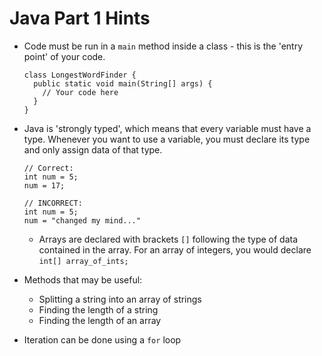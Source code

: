 # Java Part 1 Hints
- Code must be run in a `main` method inside a class - this is the 'entry point' of your code.
  ```
  class LongestWordFinder {
    public static void main(String[] args) {
      // Your code here
    }
  }
  ```

- Java is 'strongly typed', which means that every variable must have a type. Whenever you want to use a variable, you must declare its type and only assign data of that type.
  ```
  // Correct:
  int num = 5;
  num = 17;

  // INCORRECT:
  int num = 5;
  num = "changed my mind..."
  ```
  
  - Arrays are declared with brackets `[]` following the type of data contained in the array. For an array of integers, you would declare `int[] array_of_ints;`

- Methods that may be useful:
  - Splitting a string into an array of strings
  - Finding the length of a string
  - Finding the length of an array
- Iteration can be done using a `for` loop
